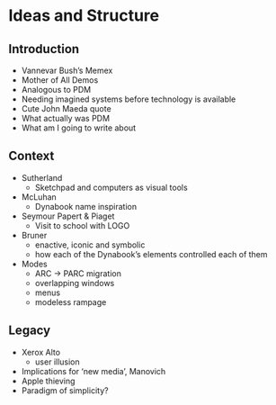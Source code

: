 ﻿# Ideas and Structure

## Introduction
- Vannevar Bush’s Memex
- Mother of All Demos
- Analogous to PDM
- Needing imagined systems before technology is available
- Cute John Maeda quote
- What actually was PDM
- What am I going to write about

## Context
- Sutherland
	- Sketchpad and computers as visual tools
- McLuhan
	- Dynabook name inspiration
- Seymour Papert & Piaget
	- Visit to school with LOGO
- Bruner
	- enactive, iconic and symbolic
	- how each of the Dynabook’s elements controlled each of them
- Modes
	- ARC -> PARC migration
	- overlapping windows
	- menus
	- modeless rampage

## Legacy
- Xerox Alto
	- user illusion
- Implications for ‘new media’, Manovich
- Apple thieving
- Paradigm of simplicity?
